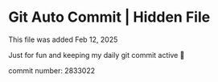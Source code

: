 # Git Auto Commit | Hidden File

This file was added Feb 12, 2025

Just for fun and keeping my daily git commit active 🤪

commit number: 2833022
